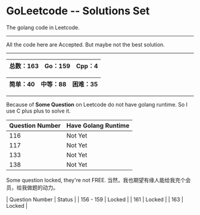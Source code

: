 # GoLeetcode -- Solutions Set
The golang code in Leetcode.

-----

All the code here are Accepted. But maybe not the best solution.

-----

| 总数：163 | Go：159 | Cpp：4 |
| -------- | ------ | ------ |

| 简单：40 | 中等：88 | 困难：35 |
| ------- | ------- | ------- |

-----

Because of **Some Question** on Leetcode do not have golang runtime. So I use C plus plus to solve it.

| Question Number | Have Golang Runtime |
| --------------- | ------------------- |
| 116 | Not Yet |
| 117 | Not Yet |
| 133 | Not Yet |
| 138 | Not Yet |

Some question locked, they're not FREE.
当然，我也期望有缘人能给我充个会员，给我做题的动力。

| Question Number | Status |
| 156 - 159 | Locked |
| 161 | Locked |
| 163 | Locked |
